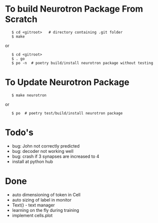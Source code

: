 # To build Neurotron Package From Scratch

```
   $ cd <gitroot>   # directory containing .git folder
   $ make
```

or

```
   $ cd <gitroot>
   $ . go
   $ po -n  # poetry build/install neurotron package without testing
```

# To Update Neurotron Package

```
   $ make neurotron
```

or

```
   $ po  # poetry test/build/install neurotron package
```

# Todo's

* bug: John not correctly predicted
* bug: decoder not working well
* bug: crash if 3 synapses are increased to 4
* install at python hub

# Done

* auto dimensioning of token in Cell
* auto sizing of label in monitor
* Text() - text manager
* learning on the fly during training
* implement cells.plot
